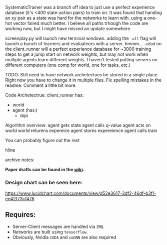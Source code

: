 SystematicTrainer was a branch off idea to just use a perfect experience database (it's <400 state-action pairs) to train on.
It was found that handing an xy pair as a state was hard for the networks to learn with.  using a one-hot vector faired much better.
I believe all paths trhough the code are working now, but I might have missed an update somewhere.

screenplay.py will launch new terminal windows.  adding the `-all` flag will launch a bunch of learners and evaluateors with a server.
hmmm...  `-udud` on the client_runner will a perfect experience database for ~3000 training steps to get a jump start on network weights, but may not work when multiple agents learn different weights.
I haven't tested putting servers on different computers (one comp for world, one for tasks, etc.)

TODO:
Still need to have network archetectues be stored in a single place.  Right now you have to change it in multiple files.
Fix spelling mistakes in the readme.
Comment a little bit more.


Code Archetectrue:
client_runner has:
 - world
 - agent (has:)
   - dqn

Algorithm overview:
agent gets state 
agent calls q-value
agent acts on world
world returens expereice
agent stores expereience
agent calls train


You can probably figure out the rest




hline

archive notes:

**Paper drafts can be found in the [wiki](http://pccgit.cs.byu.edu/tetchart/modularDNN_Practice/wikis/home).**

### Design chart can be seen here:
https://www.lucidchart.com/documents/view/d52e3617-3df2-46df-b3f1-ee42f73cf476

## Requires:
- Server-Client messages are handled via `ZMQ`.
- Networks are built using `tensorflow`.
- Obviously, Nvidia `CUDA` and `cuDNN` are also required
 
